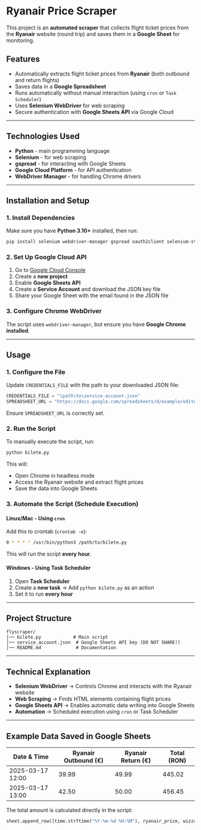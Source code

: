 # Ryanair Price Scraper

This project is an **automated scraper** that collects flight ticket prices from the **Ryanair** website (round trip) and saves them in a **Google Sheet** for monitoring.

## Features
- Automatically extracts flight ticket prices from **Ryanair** (both outbound and return flights)
- Saves data in a **Google Spreadsheet**  
- Runs automatically without manual interaction (using `cron` or `Task Scheduler`)  
- Uses **Selenium WebDriver** for web scraping  
- Secure authentication with **Google Sheets API** via Google Cloud  

---

## Technologies Used
- **Python** - main programming language  
- **Selenium** - for web scraping  
- **gspread** - for interacting with Google Sheets  
- **Google Cloud Platform** - for API authentication  
- **WebDriver Manager** - for handling Chrome drivers  

---

## Installation and Setup

### 1. Install Dependencies
Make sure you have **Python 3.10+** installed, then run:  
```bash
pip install selenium webdriver-manager gspread oauth2client selenium-stealth
```

### 2. Set Up Google Cloud API
1. Go to [Google Cloud Console](https://console.cloud.google.com/)  
2. Create a **new project**  
3. Enable **Google Sheets API**  
4. Create a **Service Account** and download the JSON key file  
5. Share your Google Sheet with the email found in the JSON file  

### 3. Configure Chrome WebDriver
The script uses `webdriver-manager`, but ensure you have **Google Chrome installed**.

---

## Usage

### 1. Configure the File
Update `CREDENTIALS_FILE` with the path to your downloaded JSON file:  
```python
CREDENTIALS_FILE = "\path\to\service-account.json"
SPREADSHEET_URL = "https://docs.google.com/spreadsheets/d/example/edit#gid=0"
```
Ensure `SPREADSHEET_URL` is correctly set.

### 2. Run the Script
To manually execute the script, run:
```bash
python bilete.py
```
This will:  
- Open Chrome in headless mode  
- Access the Ryanair website and extract flight prices  
- Save the data into Google Sheets  

### 3. Automate the Script (Schedule Execution)

#### Linux/Mac - Using `cron`
Add this to crontab (`crontab -e`):
```bash
0 * * * * /usr/bin/python3 /path/to/bilete.py
```
This will run the script **every hour**.

#### Windows - Using Task Scheduler
1. Open **Task Scheduler**  
2. Create a **new task** → Add `python bilete.py` as an action  
3. Set it to run **every hour**  

---

## Project Structure
```
flyscraper/
│── bilete.py            # Main script
│── service_account.json  # Google Sheets API key (DO NOT SHARE!)
│── README.md             # Documentation
```

---

## Technical Explanation
- **Selenium WebDriver** → Controls Chrome and interacts with the Ryanair website  
- **Web Scraping** → Finds HTML elements containing flight prices  
- **Google Sheets API** → Enables automatic data writing into Google Sheets  
- **Automation** → Scheduled execution using `cron` or Task Scheduler  

---

## Example Data Saved in Google Sheets

| Date & Time       | Ryanair Outbound (€) | Ryanair Return (€) | Total (RON) |
|-------------------|---------------------|---------------------|-------------|
| 2025-03-17 12:00 | 39.99                | 49.99               | 445.02      |
| 2025-03-17 13:00 | 42.50                | 50.00               | 456.45      |

The total amount is calculated directly in the script:
```python
sheet.append_row([time.strftime("%Y-%m-%d %H:%M"), ryanair_price, wizzair_price, (ryanair_price + wizzair_price) * 4.98])
```
